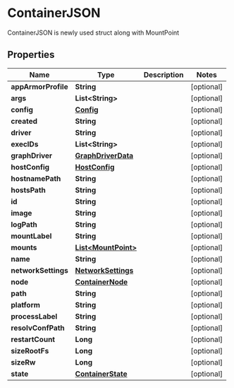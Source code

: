 

# ContainerJSON

ContainerJSON is newly used struct along with MountPoint

## Properties

| Name | Type | Description | Notes |
|------------ | ------------- | ------------- | -------------|
|**appArmorProfile** | **String** |  |  [optional] |
|**args** | **List&lt;String&gt;** |  |  [optional] |
|**config** | [**Config**](Config.md) |  |  [optional] |
|**created** | **String** |  |  [optional] |
|**driver** | **String** |  |  [optional] |
|**execIDs** | **List&lt;String&gt;** |  |  [optional] |
|**graphDriver** | [**GraphDriverData**](GraphDriverData.md) |  |  [optional] |
|**hostConfig** | [**HostConfig**](HostConfig.md) |  |  [optional] |
|**hostnamePath** | **String** |  |  [optional] |
|**hostsPath** | **String** |  |  [optional] |
|**id** | **String** |  |  [optional] |
|**image** | **String** |  |  [optional] |
|**logPath** | **String** |  |  [optional] |
|**mountLabel** | **String** |  |  [optional] |
|**mounts** | [**List&lt;MountPoint&gt;**](MountPoint.md) |  |  [optional] |
|**name** | **String** |  |  [optional] |
|**networkSettings** | [**NetworkSettings**](NetworkSettings.md) |  |  [optional] |
|**node** | [**ContainerNode**](ContainerNode.md) |  |  [optional] |
|**path** | **String** |  |  [optional] |
|**platform** | **String** |  |  [optional] |
|**processLabel** | **String** |  |  [optional] |
|**resolvConfPath** | **String** |  |  [optional] |
|**restartCount** | **Long** |  |  [optional] |
|**sizeRootFs** | **Long** |  |  [optional] |
|**sizeRw** | **Long** |  |  [optional] |
|**state** | [**ContainerState**](ContainerState.md) |  |  [optional] |



